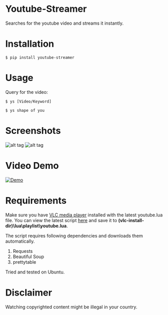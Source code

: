 # Youtube-Streamer

Searches for the youtube video and streams it instantly.


# Installation
```
$ pip install youtube-streamer
```

# Usage
Query for the video:
```
$ ys [Video/Keyword]
```

```
$ ys shape of you
```

# Screenshots
![alt tag](https://github.com/dushyantRathore/Youtube-Streamer/blob/master/screenshots/1.png)
![alt tag](https://github.com/dushyantRathore/Youtube-Streamer/blob/master/screenshots/2.png)


# Video Demo

[![Demo](https://i.ytimg.com/vi/KX4ez2TU0mk/2.jpg?time=1491617596404)](https://www.youtube.com/watch?v=KX4ez2TU0mk)

# Requirements

Make sure you have [VLC media player](http://www.videolan.org) installed with the latest youtube.lua file. You can view the latest script [here](https://github.com/videolan/vlc/blob/master/share/lua/playlist/youtube.lua) and save it to **(vlc-install-dir)\lua\playlist\youtube.lua**.  

The script requires following dependencies and downloads them automatically.

1. Requests
2. Beautiful Soup
3. prettytable


Tried and tested on Ubuntu.

# Disclaimer

Watching copyrighted content might be illegal in your country.
